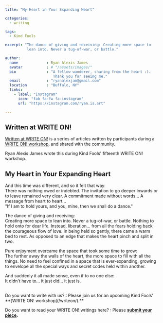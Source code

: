 ```yaml
---
title: "My Heart in Your Expanding Heart"

categories:
  - writing

tags:
  - Kind Fools

excerpt: "The dance of giving and receiving: Creating more space to
          lean into. Never a tug-of-war, or battle."

author:
  name             : Ryan Alexis James
  avatar           : # "/assets/images/"
  bio              : "A fellow wanderer, sharing from the heart :).
                      Thank you for seeing me."
  email            : "ryanalexjam@gmail.com"
  location         : "Buffalo, NY"
  links:
    - label: "Instagram"
      icon: "fab fa-fw fa-instagram"
      url: "https://instagram.com/ryan.is.art"

---
```


## Written at WRITE ON!

[Written at WRITE ON!](/writtenat/) is a series of articles written by participants during a [WRITE ON! workshop](/writeon), and shared with the community.

Ryan Alexis James wrote this during Kind Fools' fifteenth
WRITE ON! workshop.

## My Heart in Your Expanding Heart

And this time was different, and so it felt that way:<br>
There was nothing owed or indebted. The invitation to go deeper
inwards or to leave remained very clear.
A commitment made without words...
A message from heart to heart...<br>
"If I am to hold yours, and you, mine, then we shall do a dance."<br>

The dance of giving and receiving:<br>
Creating more space to lean into. Never a tug-of-war, or battle.
Nothing to hold onto for dear life. Instead, liberation...
from all the fears holding back the courageous flow of love.
In being held so gently, there came a warm bed to rest.
As opposed to an edge that makes the heart pinch and split in two. <br>

Pure enjoyment overcame the space that took some time to grow:<br>
The further away the walls of the heart, the more space to fill with all
the things. No need to feel confined in a space that is ever-expanding,
growing to envelope all the special ways and secret codes held
within another.<br>

And suddenly it all made sense, even if to no one else:<br>
It didn't have to... it just did... it just is. 

<br>
Do you want to write with us?
:    Please join us for an upcoming Kind Fools' **[WRITE ON! workshop](/writeon/).**

Do you want to read your WRITE ON! writings here?
: Please **[submit your piece](/submit/).**
